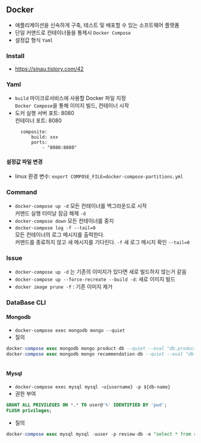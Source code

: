 ## Docker
- 애플리케이션을 신속하게 구축, 테스트 및 배포할 수 있는 소프트웨어 플랫폼
- 단일 커맨드로 컨테이너들을 통제시 `Docker Compose`
- 설정값 형식 `Yaml`

### Install
- https://sinau.tistory.com/42

### Yaml
- `build` 마이크로서비스에 사용할 Docker 파일 지정 <br>
  `Docker Compose`을 통해 이미지 빌드, 컨테이너 시작
- 도커 실행 서버 포트: 8080 <br>
  컨테이너 포트: 8080
  ```
    composite:
        build: xxx
        ports:
            - "8080:8080"
  ```
#### 설정값 파일 변경
- linux 환경 변수: `export COMPOSE_FILE=docker-compose-partitions.yml`


### Command
- `docker-compose up -d` 모든 컨테이너를 백그라운드로 시작 <br>
                         커맨드 실행 터미날 잠금 해제 `-d`
- `docker-compose down` 모든 컨테이너를 중지
- `docker-compose log -f --tail=0` <br>
  모든 컨테이너의 로그 메시지를 출력한다. <br>
  커맨드를 종료하지 않고 새 메시지를 기다린다. `-f`
  새 로그 메시지 확인 `--tail=0`
    
### Issue
- `docker-compose up -d` 는 기존의 이미지가 있다면 새로 빌드하지 않는거 같음
- `docker-compose up --force-recreate --build -d`: 새로 이미지 빌드
- `docker image prune -f` : 기존 이미지 제거

### DataBase CLI
#### Mongodb
- `docker-compose exec mongodb mongo --quiet`
- 질의
```sql
docker-compose exec mongodb mongo product-db --quiet --eval "db.products.find()"
docker-compose exec mongodb mongo recommendation-db --quiet --eval "db.recommendation.find()"
 
```
#### Mysql
- `docker-compose exec mysql mysql -u{username} -p ${db-name}`
- 권한 부여
```sql
GRANT ALL PRIVILEGES ON *.* TO user@'%' IDENTIFIED BY 'pwd';
FLUSH privileges;
```
- 질의
```sql
docker-compose exec mysql mysql -uuser -p review-db -e "select * from reviews"
``` 

